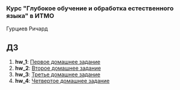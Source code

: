 ### Курс "Глубокое обучение и обработка естественного языка" в ИТМО

Гурциев Ричард

## ДЗ

1) **hw_1**: [Первое домашнее задание](https://github.com/vilovnok/itmo_dl_nlp_courses/tree/hw_1)
2) **hw_2**: [Второе домашнее задание](https://github.com/vilovnok/itmo_dl_nlp_courses/tree/hw_2)
3) **hw_3**: [Третье домашнее задание](https://github.com/vilovnok/itmo_dl_nlp_courses/tree/hw_3)
4) **hw_4**: [Четвертое домашнее задание](https://github.com/vilovnok/itmo_dl_nlp_courses/tree/hw_4)
